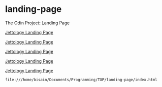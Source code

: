 # landing-page
The Odin Project: Landing Page

[Jettology Landing Page](///home/bisain/Documents/Programming/TOP/landing-page/index.html)

[Jettology Landing Page](////home/bisain/Documents/Programming/TOP/landing-page/index.html)


[Jettology Landing Page](//file:///home/bisain/Documents/Programming/TOP/landing-page/index.html)

[Jettology Landing Page](home/bisain/Documents/Programming/TOP/landing-page/index.html)


[Jettology Landing Page](//file://home/bisain/Documents/Programming/TOP/landing-page/index.html)
 
`
file:///home/bisain/Documents/Programming/TOP/landing-page/index.html
`

